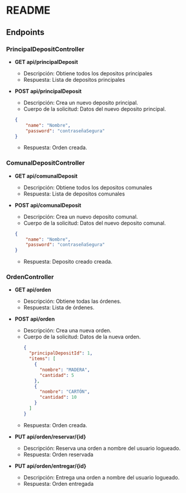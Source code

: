 # README

## Endpoints


### PrincipalDepositController

- **GET api/principalDeposit**
   - Descripción: Obtiene todos los depositos principales
   - Respuesta: Lista de depositos principales

- **POST api/principalDeposit**
     - Descripción: Crea un nuevo deposito principal.
     - Cuerpo de la solicitud: Datos del nuevo deposito principal.
    ```json
    {
        "name": "Nombre",
        "password": "contraseñaSegura"
    }
    ```
    - Respuesta: Orden creada.

### ComunalDepositController

- **GET api/comunalDeposit**
    - Descripción: Obtiene todos los depositos comunales
    - Respuesta: Lista de depositos comunales

- **POST api/comunalDeposit**
    - Descripción: Crea un nuevo deposito comunal.
     - Cuerpo de la solicitud: Datos del nuevo deposito comunal.
    ```json
    {
        "name": "Nombre",
        "password": "contraseñaSegura"
    }
    ```
    - Respuesta: Deposito creado creada.


### OrdenController

- **GET api/orden**
    - Descripción: Obtiene todas las órdenes.
    - Respuesta: Lista de órdenes.

- **POST api/orden**
    - Descripción: Crea una nueva orden.
     - Cuerpo de la solicitud: Datos de la nueva orden.
        ```json
        {
          "principalDepositId": 1,
          "items": [
            {
              "nombre": "MADERA",
              "cantidad": 5
            },
            {
              "nombre": "CARTÓN",
              "cantidad": 10
            }
          ]
        }
        ```
    - Respuesta: Orden creada.

- **PUT api/orden/reservar/{id}**
    - Descripción: Reserva una orden a nombre del usuario logueado.
    - Respuesta: Orden reservada

- **PUT api/orden/entregar/{id}**
    - Descripción: Entrega una orden a nombre del usuario logueado.
    - Respuesta: Orden entregada



